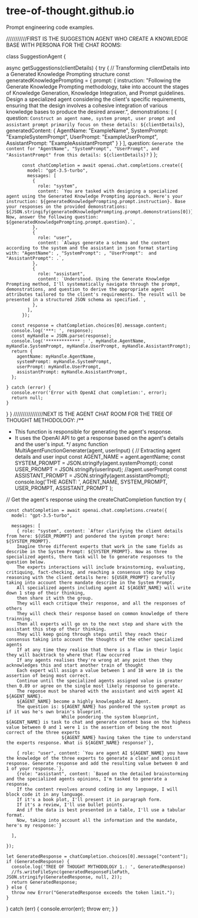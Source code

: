 # tree-of-thought.github.io
Prompt engineering code examples.

///////////FIRST IS THE SUGGESTION AGENT WHO CREATE A KNOWLEDGE BASE WITH PERSONA FOR THE CHAT ROOMS:

class SuggestionAgent {

  async getSuggestions(clientDetails) {
   try {
          // Transforming clientDetails into a Generated Knowledge Prompting structure
          const generatedKnowledgePrompting = {
            prompt: {
              instruction: "Following the Generate Knowledge Prompting methodology, take into account the stages of Knowledge Generation, Knowledge Integration, and Prompt guidelines. Design a specialized agent considering the client's specific requirements, ensuring that the design involves a cohesive integration of various knowledge bases to produce the desired answer.",
              demonstrations: [
                {
                  question: `Construct an agent name, system prompt, user prompt and assistant prompt primarily focus on these details: ${clientDetails}`,
                  generatedContent: {
                    AgentName: "ExampleName",
                    SystemPrompt: "ExampleSystemPrompt",
                    UserPrompt: "ExampleUserPrompt",
                    AssistantPrompt: "ExampleAssistantPrompt"
                  }
                }
              ],
              question: `Generate the content for "AgentName", "SystemPrompt", "UserPrompt", and "AssistantPrompt" from this details: ${clientDetails}?`
            }
          };
    
          const chatCompletion = await openai.chat.completions.create({
            model: "gpt-3.5-turbo",
            messages: [
              {
                role: "system",
                content: `You are tasked with designing a specialized agent using the Generated Knowledge Prompting approach. Here's your instruction: ${generatedKnowledgePrompting.prompt.instruction}. Base your responses on the provided demonstrations: ${JSON.stringify(generatedKnowledgePrompting.prompt.demonstrations[0])}. Now, answer the following question: ${generatedKnowledgePrompting.prompt.question}.`,
              },
              {
                role: "user",
                content: `Always generate a schema and the content according to the system and the assistant in json format starting with: "AgentName": , "SystemPrompt": , "UserPrompt":  and "AssistantPrompt": .`,
              },
              {
                role: "assistant",
                content: `Understood. Using the Generate Knowledge Prompting method, I'll systematically navigate through the prompt, demonstrations, and question to derive the appropriate agent attributes tailored to the client's requirements. The result will be presented in a structured JSON schema as specified.`,
              },
            ],
          });

      const response = chatCompletion.choices[0].message.content;
      console.log('***: ', response);
      const myHandle = JSON.parse(response);
      console.log('************* : ', myHandle.AgentName, myHandle.SystemPrompt, myHandle.UserPrompt, myHandle.AssistantPrompt);
      return {
        agentName: myHandle.AgentName,
        systemPrompt: myHandle.SystemPrompt,
        userPrompt: myHandle.UserPrompt,
        assistantPrompt: myHandle.AssistantPrompt,
      };

    } catch (error) {
      console.error('Error with OpenAI chat completion:', error);
      return null;
    }
  }
}
////////////////NEXT IS THE AGENT CHAT ROOM FOR THE TREE OF THOUGHT METHODOLOGY:
/**
 * This function is responsible for generating the agent's response.
 * It uses the OpenAI API to get a response based on the agent's details and the user's input.
 */
async function MultiAgentFunctionGenerater(agent, userInput) {
  // Extracting agent details and user input
  const AGENT_NAME = agent.agentName;
  const SYSTEM_PROMPT = JSON.stringify(agent.systemPrompt);
  const USER_PROMPT = JSON.stringify(userInput); //agent.userPrompt
  const ASSISTANT_PROMPT = JSON.stringify(agent.assistantPrompt);
   console.log('THE AGENT: ', AGENT_NAME, SYSTEM_PROMPT, USER_PROMPT, ASSISTANT_PROMPT );
 
  // Get the agent's response using the createChatCompletion function
  try {
 
    const chatCompletion = await openai.chat.completions.create({
      model: "gpt-3.5-turbo",

      messages: [
        { role: "system", content: `After clarifying the client details from here: ${USER_PROMPT} and pondered the system prompt here: ${SYSTEM_PROMPT}. 
        Imagine three different experts that work in the same fields as describe in the System Prompt: ${SYSTEM_PROMPT}. Now as three specialized agents, there task will be to generate responses to the question below.
        The experts interactions will include brainstorming, evaluating, critiquing, fact-checking, and reaching a consensus step by step reasoning with the client details here: ${USER_PROMPT} carefully taking into account there mandate describe in the System Prompt.
        All specialized agents including agent AI ${AGENT_NAME} will write down 1 step of their thinking,
        then share it with the group.
        They will each critique their response, and all the responses of others
        They will check their response based on common knowledge of there trainning.
        Then all experts will go on to the next step and share with the assistant this step of their thinking.
        They will keep going through steps until they reach their consensus taking into account the thoughts of the other specialized agents
        If at any time they realise that there is a flaw in their logic they will backtrack to where that flaw occurred 
        If any agents realises they're wrong at any point then they acknowledges this and start another train of thought
        Each expert will assign a value between 1 and 10 were 10 is the assertion of being most correct.
        Continue until the specialized agents assigned value is greater then 0.89 or agree on the single most likely response to generate. 
        The reponse must be shared with the assistant and with agent AI ${AGENT_NAME}.
        ${AGENT_NAME} become a highly knowlegable AI Agent.
        The question is: ${AGENT_NAME} has pondered the system prompt as if it was he's own brain's blueprint. 
                         While pondering the system blueprint, ${AGENT_NAME} is task to chat and generate content base on the highess value between 0 and 1 were 1 is the assertion of being the most correct of the three experts  
                         ${AGENT_NAME} having taken the time to understand the experts response. What is ${AGENT_NAME} response?`},
                         
        { role: "user", content: `You are agent AI ${AGENT_NAME} you have the knowledge of the three experts to generate a clear and consist response. Generate response and add the resulting value between 0 and 1 of your response.`},
        {role: "assistant", content: `Based on the detailed brainstorming and the specialized agents opinions, I'm tasked to generate a response. 
        If the content revolves around coding in any language, I will block code it in any language. 
        If it's a book plot, I'll present it in paragraph form. 
        If it's a review, I'll use bullet points. 
        And if the data is best presented in a table, I'll use a tabular format. 
        Now, taking into account all the information and the mandate, here's my response:`}

      ],
      
    });

    let GeneratedResponse = chatCompletion.choices[0].message["content"];
    if (GeneratedResponse) {
      console.log('TREE OF THOUGHT MYTHODOLOGY 1.: ', GeneratedResponse)
      //fs.writeFileSync(generatedResponseFilePath, JSON.stringify(GeneratedResponse, null, 2));
      return GeneratedResponse;
    } else {
      throw new Error("GeneratedResponse exceeds the token limit.");
    }
  } catch (err) {
    console.error(err);
    throw err;
  }
}
